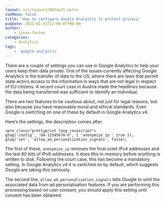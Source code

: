 ```yaml
---
layout: src/layouts/Default.astro
navMenu: false
title: 'How to configure Google Analytics to protect privacy'
pubDate: 2022-01-31T12:04:07+00:00
author:
    - steve-fenton
categories:
    - Analytics
tags:
    - 'google analytics'
---
```


There are a couple of settings you can use in Google Analytics to help your users keep their data private. One of the issues currently affecting Google Analytics is the transfer of data to the US, where there are laws that permit state actors access to the information in ways that are not legal in respect of EU citizens. A recent court case in Austria made the headlines because the data being transferred was sufficient to identify an individual.

There are two features to be cautious about, not just for legal reasons, but also because you have reasonable moral and ethical standards. Even Google is switching on one of these by default in Google Analytics v4.

Here’s the settings, the description comes after.

```
<pre class="prettyprint lang-javascript">
gtag('config', 'UA-12345678-0', { 'anonymize_ip': true });
gtag('set', 'allow_ad_personalization_signals', false);
```

The first of these, `anonymize_ip` removes the final octet IPv4 addresses and the last 80 bits of IPv6 addresses. It does this in-memory before anything is written to disk. Following the court case, this has become a mandatory setting. In Google Analytics v4 it is switched on by default, which suggests Google are taking this seriously.

The second line, `allow_ad_personalization_signals` tells Google to omit the associated data from ad personalisation features. If you are performing this processing based on user consent, you should apply this setting until consent has been obtained.